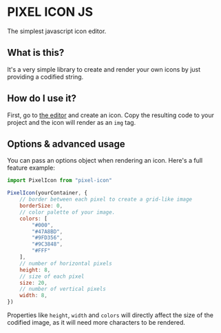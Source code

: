 # PIXEL ICON JS
The simplest javascript icon editor.

## What is this?
It's a very simple library to create and render your own icons by just providing a codified string.

## How do I use it?
First, go to [the editor](https://samitier.github.io/pixel-icon/) and create an icon. Copy the resulting code to your project and the icon will render as an `img` tag.

## Options & advanced usage
You can pass an options object when rendering an icon. Here's a full feature example:

```js
import PixelIcon from "pixel-icon"

PixelIcon(yourContainer, {
	// border between each pixel to create a grid-like image 
	borderSize: 0, 
	// color palette of your image.
	colors: [
		"#000",
		"#47A8BD",
		"#9FD356",
		"#9C3848",
		"#FFF"
	],
	// number of horizontal pixels
	height: 8,
	// size of each pixel
	size: 20,
	// number of vertical pixels
	width: 8,
})
```
Properties like `height`, `width` and `colors` will directly affect the size of the codified image, as
it will need more characters to be rendered.
